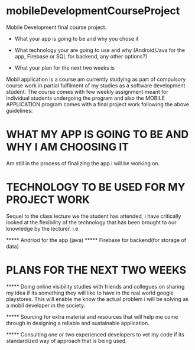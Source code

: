 # mobileDevelopmentCourseProject
Mobile Development final course project.

- What your app is going to be and why you chose it

- What technology your are going to use and why (Android/Java for the app, Firebase or SQL for backend, any other options?)

- What your plan for the next two weeks is

Mobil application is a course am currently studying as part of compulsory course work in partial fulfilment of my studies as a software development student. The course comes with few weekly assignment meant for individual students undergoing the program and also the MOBILE APPLICATION program comes with a final project work following the above guidelines:

# WHAT MY APP IS GOING TO BE AND WHY I AM CHOOSING IT

Am still in the process of finalizing the app i will be working on.

# TECHNOLOGY TO BE USED FOR MY PROJECT WORK

Sequel to the class lecture we the student has attended, i have critically looked at the flexibility of the technology that has been brought to our knowledge by the lecturer. i.e 

***** Andriod for the app (java)
***** Firebase for backend(for storage of data)

# PLANS FOR THE NEXT TWO WEEKS

***** Doing online visibility studies with friends and collegues on sharing my idea if its something they will like to have in the real world google playstores. This will enable me know the actual problem i will be solving as a mobil developer in the society.

***** Sourcing for extra material and resources that will help me come through in designing a reliable and sustainable application.

***** Consulting one or two experienced developers to vet my code if its standardized way of approach that is being used.

